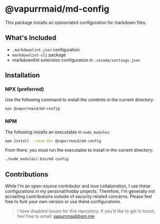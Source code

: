 # @vapurrmaid/md-config

This package installs an opinionated configuration for markdown files.

## What's Included

- `.markdownlint.json` configuration
- `markdownlint-cli` package
- markdownlint extension configuration in `.vscode/settings.json`

## Installation

### NPX (preferred)

Use the following command to install the contents in the current directory.

```bash
npx @vapurrmaid/md-config
```

### NPM

The following installs an executable in `node_modules`:

```bash
npm install --save-dev @vapurrmaid/md-config
```

From there, you must run the executable to install in the current directory:

```bash
./node_modules/.bin/md-config
```

## Contributions

While I'm an open-source contributor and love collaboration, I use these
configurations in my personal/hobby projects. Therefore, I'm generally
not accepting contributions outside of security-related concerns. Please
feel free to fork your own version or use these configurations.

> I have disabled issues for this repository. If you'd like to get in touch,
> feel free to email: vapurrmaid@pm.me
